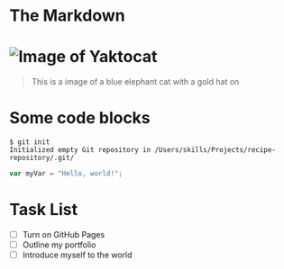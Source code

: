 # The Markdown
# ![Image of Yaktocat](https://octodex.github.com/images/yaktocat.png) 
> This is a image of a blue elephant cat with a gold hat on

# Some code blocks
```
$ git init
Initialized empty Git repository in /Users/skills/Projects/recipe-repository/.git/
```
``` javascript
var myVar = "Hello, world!";
```
# Task List
- [ ] Turn on GitHub Pages
- [ ] Outline my portfolio
- [ ] Introduce myself to the world
